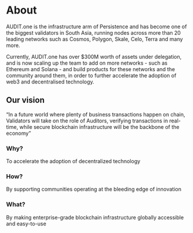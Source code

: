 # About

AUDIT.one is the infrastructure arm of Persistence and has become one of the biggest validators in South Asia, running nodes across more than 20 leading networks such as Cosmos, Polygon, Skale, Celo, Terra and many more. 

Currently, AUDIT.one has over $300M worth of assets under delegation, and is now scaling up the team to add on more networks - such as Ethereum and Solana - and build products for these networks and the community around them, in order to further accelerate the adoption of web3 and decentralised technology.  

## Our vision
“In a future world where plenty of business transactions happen on chain, Validators will take on the role of Auditors, verifying transactions in real-time, while secure blockchain infrastructure will be the backbone of the economy”

### Why? 
To accelerate the adoption of decentralized technology

### How? 
By supporting communities operating at the bleeding edge of innovation

### What? 
By making enterprise-grade blockchain infrastructure globally accessible and easy-to-use

